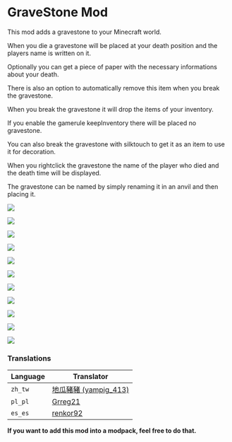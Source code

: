 # GraveStone Mod

This mod adds a gravestone to your Minecraft world.

When you die a gravestone will be placed at your death position and the players name is written on it.

Optionally you can get a piece of paper with the necessary informations about your death.

There is also an option to automatically remove this item when you break the gravestone.

When you break the gravestone it will drop the items of your inventory.

If you enable the gamerule keepInventory there will be placed no gravestone.

You can also break the gravestone with silktouch to get it as an item to use it for decoration.

When you rightclick the gravestone the name of the player who died and the death time will be displayed.

The gravestone can be named by simply renaming it in an anvil and then placing it.

![](http://fs5.directupload.net/images/160727/q3vf7hhf.png)

![](http://fs5.directupload.net/images/160727/3wrez3h7.png)

![](http://fs5.directupload.net/images/160727/vxm89hq7.png)

![](http://fs5.directupload.net/images/160118/a3q224t9.png)

![](http://fs5.directupload.net/images/160118/2utyu4j5.png)

![](http://fs5.directupload.net/images/160118/6y2ib9jp.png)

![](http://fs5.directupload.net/images/160118/484nbt6t.png)

![](http://fs5.directupload.net/images/160118/6q3qpy6e.png)

![](http://fs5.directupload.net/images/160116/algzy8bg.png)

![](http://fs5.directupload.net/images/161011/qglzohlx.png)

![](http://fs5.directupload.net/images/161011/z67y4rts.png)


### Translations

| Language | Translator                                                                   |
| -------- | ---------------------------------------------------------------------------- |
| `zh_tw`  | [地瓜豬豬 (yampig_413)](https://minecraft.curseforge.com/members/yampig_413) |
| `pl_pl`  | [Grreg21](https://www.curseforge.com/members/grreg21)                        |
| `es_es`  | [renkor92](https://www.curseforge.com/members/renkor92)                        |


__If you want to add this mod into a modpack, feel free to do that.__
